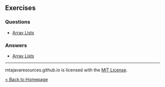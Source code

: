 ## Exercises
### Questions
* [Array Lists](/exercises/questions/arraylists)
### Answers
* [Array Lists](/exercises/answers/arraylists)
***
mtajavaresources.github.io is licensed with the [MIT License](/LICENSE).

[< Back to Homepage](/index)
